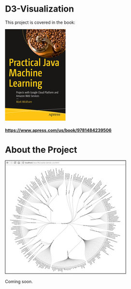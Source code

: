 # D3-Visualization
This project is covered in the book:

![](fig-cover-sm.jpg)
#### https://www.apress.com/us/book/9781484239506
# About the Project
![](fig-dendo.jpg)

Coming soon.
